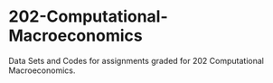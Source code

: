 # 202-Computational-Macroeconomics

Data Sets and Codes for assignments graded for 202 Computational Macroeconomics. 
